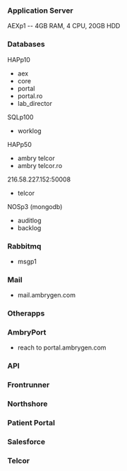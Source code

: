 ### Application Server

AEXp1 -- 4GB RAM, 4 CPU, 20GB HDD

### Databases

HAPp10

- aex
- core
- portal
- portal.ro
- lab_director

SQLp100

- worklog

HAPp50

- ambry telcor
- ambry telcor.ro

216.58.227.152:50008

- telcor

NOSp3 (mongodb)

- auditlog
- backlog

### Rabbitmq

- msgp1

### Mail

- mail.ambrygen.com

### Otherapps

### AmbryPort

- reach to portal.ambrygen.com

### API

### Frontrunner

### Northshore

### Patient Portal

### Salesforce

### Telcor
